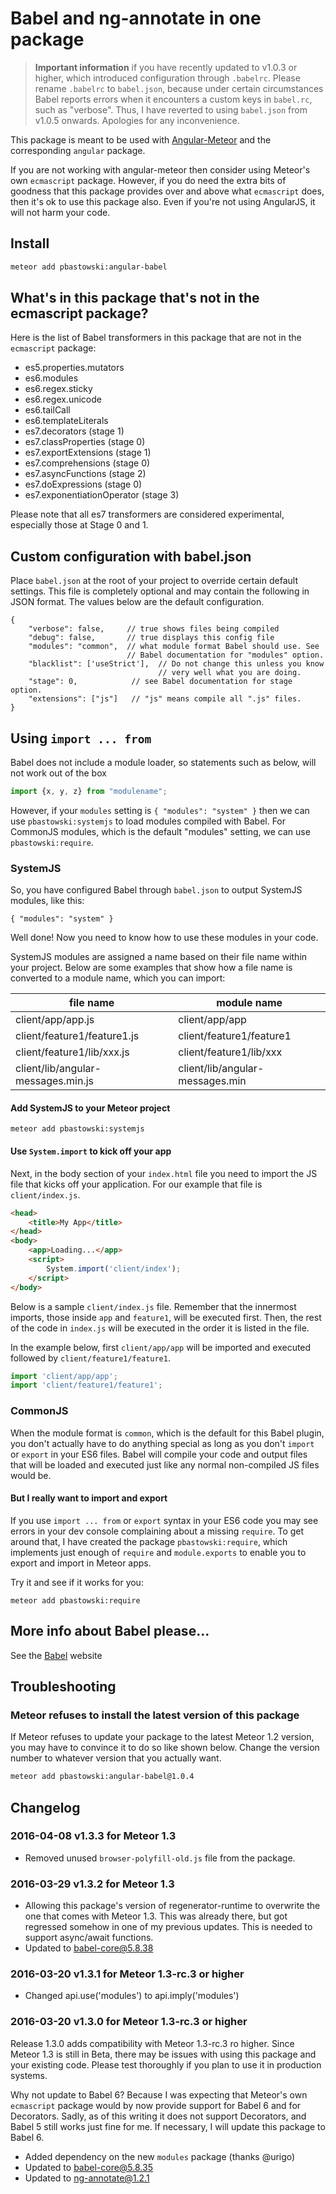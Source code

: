 # Babel and ng-annotate in one package

> **Important information** if you have recently updated to v1.0.3 or higher, which introduced configuration through `.babelrc`. Please rename `.babelrc` to `babel.json`, because under certain circumstances Babel reports errors when it encounters a custom keys in `babel.rc`, such as "verbose". Thus, I have reverted to using `babel.json` from v1.0.5 onwards. Apologies for any inconvenience.
 
This package is meant to be used with [Angular-Meteor](http://angular-meteor.com) and the corresponding `angular` package. 

If you are not working with angular-meteor then consider using Meteor's own `ecmascript` package. However, if you do need the extra bits of goodness that this package provides over and above what `ecmascript` does, then it's ok to use this package also. Even if you're not using AngularJS, it will not harm your code.

## Install

```bash
meteor add pbastowski:angular-babel
```

## What's in this package that's not in the ecmascript package?

Here is the list of Babel transformers in this package that are not in the `ecmascript` package:

- es5.properties.mutators 
- es6.modules 
- es6.regex.sticky
- es6.regex.unicode 
- es6.tailCall
- es6.templateLiterals 
- es7.decorators (stage 1)
- es7.classProperties (stage 0)
- es7.exportExtensions (stage 1)
- es7.comprehensions (stage 0)
- es7.asyncFunctions (stage 2)
- es7.doExpressions (stage 0)
- es7.exponentiationOperator (stage 3)

Please note that all es7 transformers are considered experimental, especially those at Stage 0 and 1. 


## Custom configuration with babel.json

Place `babel.json` at the root of your project to override certain default settings. This file is completely optional and may contain the following in JSON format. The values below are the default configuration.

```
{
    "verbose": false,     // true shows files being compiled
    "debug": false,       // true displays this config file
    "modules": "common",  // what module format Babel should use. See 
                          // Babel documentation for "modules" option.
    "blacklist": ['useStrict'],  // Do not change this unless you know
                                 // very well what you are doing.
    "stage": 0,            // see Babel documentation for stage option.
    "extensions": ["js"]   // "js" means compile all ".js" files.
}
```

## Using `import ... from` 

Babel does not include a module loader, so statements such as below, will not work out of the box
 
```javascript
import {x, y, z} from "modulename";
```

However, if your `modules` setting is `{ "modules": "system" }` then we can use `pbastowski:systemjs` to load modules compiled with Babel. For CommonJS modules, which is the default "modules" setting, we can use `pbastowski:require`.

### SystemJS

So, you have configured Babel through `babel.json` to output SystemJS modules, like this: 

    { "modules": "system" }
    
Well done! Now you need to know how to use these modules in your code. 

SystemJS modules are assigned a name based on their file name within your project. Below are some examples that show how a file name is converted to a module name, which you can import:
 
file name | module name
----------|------------
client/app/app.js | client/app/app
client/feature1/feature1.js | client/feature1/feature1
client/feature1/lib/xxx.js | client/feature1/lib/xxx
client/lib/angular-messages.min.js | client/lib/angular-messages.min

#### Add SystemJS to your Meteor project

    meteor add pbastowski:systemjs
 
#### Use `System.import` to kick off your app

Next, in the body section of your `index.html` file you need to import the JS file that kicks off your application. For our example that file is `client/index.js`.

```html
<head>
    <title>My App</title>
</head>
<body>
    <app>Loading...</app>
    <script>
        System.import('client/index');
    </script>
</body>
```

Below is a sample `client/index.js` file. Remember that the innermost imports, those inside `app` and `feature1`, will be executed first. Then, the rest of the code in `index.js` will be executed in the order it is listed in the file. 

In the example below, first `client/app/app` will be imported and executed followed by `client/feature1/feature1`.


```javascript
import 'client/app/app';
import 'client/feature1/feature1';
```

### CommonJS

When the module format is `common`, which is the default for this Babel plugin, you don't actually have to do anything special as long as you don't `import` or `export` in your ES6 files. Babel will compile your code and output files that will be loaded and executed just like any normal non-compiled JS files would be.  

#### But I really want to import and export

If you use `import ... from` or `export` syntax in your ES6 code you may see errors in your dev console complaining about a missing `require`. To get around that, I have created the package `pbastowski:require`, which implements just enough of `require` and `module.exports` to enable you to export and import in Meteor apps.
 
Try it and see if it works for you:
 
    meteor add pbastowski:require


## More info about Babel please...

See the [Babel](http://babeljs.io/) website

## Troubleshooting

### Meteor refuses to install the latest version of this package
If Meteor refuses to update your package to the latest Meteor 1.2 version, you may have to convince it to do so like shown below. Change the version number to whatever version that you actually want.

```bash
meteor add pbastowski:angular-babel@1.0.4
```

## Changelog

### 2016-04-08 v1.3.3 for Meteor 1.3

- Removed unused `browser-polyfill-old.js` file from the package.

### 2016-03-29 v1.3.2 for Meteor 1.3

- Allowing this package's version of regenerator-runtime to overwrite the one that comes with Meteor 1.3. This was already there, but got regressed somehow in one of my previous updates. This is needed to support async/await functions.
- Updated to babel-core@5.8.38

### 2016-03-20 v1.3.1 for Meteor 1.3-rc.3 or higher

- Changed api.use('modules') to api.imply('modules')

### 2016-03-20 v1.3.0 for Meteor 1.3-rc.3 or higher

Release 1.3.0 adds compatibility with Meteor 1.3-rc.3 ro higher. Since Meteor 1.3 is still in Beta, there may be issues with using this package and your existing code. Please test thoroughly if you plan to use it in production systems.

Why not update to Babel 6? Because I was expecting that Meteor's own `ecmascript` package would by now provide support for Babel 6 and for Decorators. Sadly, as of this writing it does not support Decorators, and Babel 5 still works just fine for me. If necessary, I will update this package to Babel 6.

- Added dependency on the new `modules` package (thanks @urigo)
- Updated to babel-core@5.8.35
- Updated to ng-annotate@1.2.1
